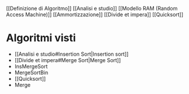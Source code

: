
[[Definizione di Algoritmo]]
[[Analisi e studio]]
[[Modello RAM (Random Access Machine)]]
[[Ammortizzazione]]
[[Divide et impera]]
[[Quicksort]]

# Algoritmi visti
- [[Analisi e studio#Insertion Sort|Insertion sort]]
- [[Divide et impera#Merge Sort|Merge Sort]]
- InsMergeSort
- MergeSortBin
- [[Quicksort]]
- Merge